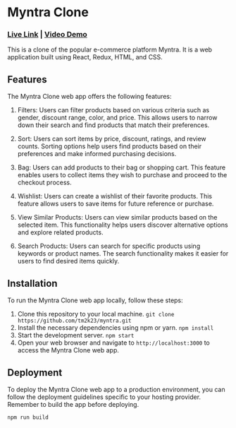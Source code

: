 # Myntra Clone
### [Live Link](https://myntra-clone-tejas.netlify.app/)  |  [Video Demo](https://drive.google.com/file/d/1inz0klV3BUnM517INqFhtWN3311-qXE5/view?usp=share_link)
This is a clone of the popular e-commerce platform Myntra. It is a web application built using React, Redux, HTML, and CSS.

## Features

The Myntra Clone web app offers the following features:

1. Filters: Users can filter products based on various criteria such as gender, discount range, color, and price. This allows users to narrow down their search and find products that match their preferences.

2. Sort: Users can sort items by price, discount, ratings, and review counts. Sorting options help users find products based on their preferences and make informed purchasing decisions.

3. Bag: Users can add products to their bag or shopping cart. This feature enables users to collect items they wish to purchase and proceed to the checkout process.

4. Wishlist: Users can create a wishlist of their favorite products. This feature allows users to save items for future reference or purchase.

5. View Similar Products: Users can view similar products based on the selected item. This functionality helps users discover alternative options and explore related products.

6. Search Products: Users can search for specific products using keywords or product names. The search functionality makes it easier for users to find desired items quickly.

## Installation

To run the Myntra Clone web app locally, follow these steps:

1. Clone this repository to your local machine. ```git clone https://github.com/tm2k23/myntra.git```
2. Install the necessary dependencies using npm or yarn. ```npm install```
3. Start the development server. ```npm start```
4. Open your web browser and navigate to `http://localhost:3000` to access the Myntra Clone web app.

## Deployment

To deploy the Myntra Clone web app to a production environment, you can follow the deployment guidelines specific to your hosting provider. Remember to build the app before deploying.

```npm run build```



